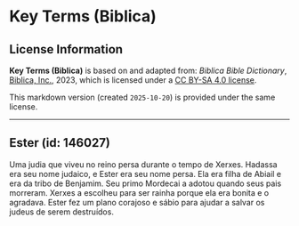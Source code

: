 # Key Terms (Biblica)

## License Information

**Key Terms (Biblica)** is based on and adapted from: _Biblica Bible Dictionary_, [Biblica, Inc.](https://www.biblica.com/), 2023, which is licensed under a [CC BY-SA 4.0 license](https://creativecommons.org/licenses/by-sa/4.0/legalcode.en).

This markdown version (created `2025-10-20`) is provided under the same license.



--------------------------------

## Ester (id: 146027)

Uma judia que viveu no reino persa durante o tempo de Xerxes. Hadassa era seu nome judaico, e Ester era seu nome persa. Ela era filha de Abiail e era da tribo de Benjamim. Seu primo Mordecai a adotou quando seus pais morreram. Xerxes a escolheu para ser rainha porque ela era bonita e o agradava. Ester fez um plano corajoso e sábio para ajudar a salvar os judeus de serem destruídos.



